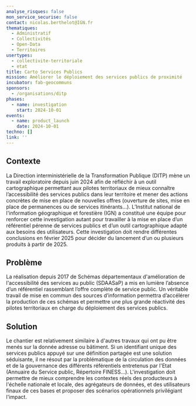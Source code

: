 ```yaml
---
analyse_risques: false
mon_service_securise: false
contact: nicolas.berthelot@IGN.fr
thematiques:
  - Administratif
  - Collectivités
  - Open-Data
  - Territoires
usertypes:
  - collectivite-territoriale
  - etat
title: Carto Services Publics
mission: Améliorer le déploiement des services publics de proximité
incubator: fab-geocommuns
sponsors:
  - /organisations/ditp
phases:
  - name: investigation
    start: 2024-10-01
events:
  - name: product_launch
    date: 2024-10-01
techno: []
link: ''
---
```

## Contexte
La Direction interministérielle de la Transformation Publique (DITP) mène un travail exploratoire depuis juin 2024 afin de réfléchir à un outil cartographique permettant aux pilotes territoriaux de mieux connaître l’accessibilité des services publics dans leur territoire et mener des actions concrètes de mise en place de nouvelles offres (ouverture de sites, mise en place de permanences ou de services itinérants…). L’Institut national de l'information géographique et forestière (IGN) a constitué une équipe pour renforcer cette investigation autant pour travailler à la mise en place d’un référentiel pérenne de services publics et d’un outil cartographique adapté aux besoins des utilisateurs. Cette investigation doit rendre différentes conclusions en février 2025 pour décider du lancement d’un ou plusieurs produits à partir de 2025. 


## Problème

La réalisation depuis 2017 de Schémas départementaux d'amélioration de l'accessibilité des services au public (SDAASaP) a mis en lumière l’absence d’un référentiel rassemblant l’offre complète de service public. Un véritable travail de mise en commun des sources d’information permettra d’accélérer la production de ces schémas et permettre une plus grande réactivité des pilotes territoriaux en charge du déploiement des services publics.  

## Solution

Le chantier est relativement similaire à d'autres travaux qui ont pu être menés sur la donnée adresse ou bâtiment. Si un identifiant unique des services publics appuyé sur une définition partagée est une solution séduisante, il ne résout par la problématique de la circulation des données et de la gouvernance des différents référentiels entretenus par l'Etat (Annuaire du Service public, Répertoire FINESS...).
L'investigation doit permettre de mieux comprendre les contextes réels des producteurs à l'échelle nationale et locale, des agrégateurs de données, et des utilisateurs finaux de ces bases et proposer des scénarios opérationnels privilégiant l'impact.
